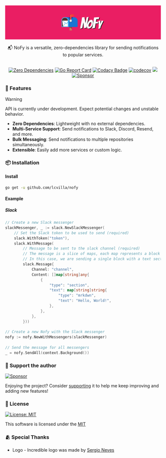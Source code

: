 <p align="center"><img src="docs/images/logo.png" alt="nofylogo logo">
</h1>
<div align="center">
📬 NoFy is a versatile, zero-dependencies library for sending notifications to popular services.
<br>
<br>

[![Zero Dependencies](https://img.shields.io/badge/Dependencies-Zero-brightgreen.svg)](https://github.com/lcvilla/nofy/blob/main/go.mod) [![Go Report Card](https://goreportcard.com/badge/github.com/lcvilla/nofy)](https://goreportcard.com/report/github.com/lcvilla/nofy) [![Codacy Badge](https://app.codacy.com/project/badge/Grade/ec1e325348344d43906561ec19471598)](https://app.codacy.com/gh/lucasvillarinho/nofy/dashboard?utm_source=gh&utm_medium=referral&utm_content=&utm_campaign=Badge_grade) [![codecov](https://codecov.io/github/lucasvillarinho/nofy/branch/main/graph/badge.svg?token=93EO1TC9DB)](https://codecov.io/github/lucasvillarinho/nofy)
<a href="https://codeclimate.com/github/lucasvillarinho/nofy/maintainability"><img src="https://api.codeclimate.com/v1/badges/957eaee7cf558abcf2d0/maintainability" /></a> [![Sponsor](https://img.shields.io/badge/Sponsor-❤-ff69b4.svg)](https://github.com/sponsors/lucasvillarinho)
</div>

### 💫 Features

> [!WARNING]
>
>API is currently under development. Expect potential changes and unstable behavior.

- **Zero Dependencies**: Lightweight with no external dependencies.
- **Multi-Service Support**: Send notifications to Slack, Discord, Resend, and more.
- **Bulk Messaging**: Send notifications to multiple repositories simultaneously.
- **Extensible**: Easily add more services or custom logic.

### 📦 Installation

#### Install

```sh
go get -u github.com/lcvilla/nofy
```

#### Example

##### Slack

```go
// Create a new Slack messenger
slackMessenger, _ := slack.NewSlackMessenger(
    // Set the Slack token to be used to send (required)
    slack.WithToken("token"),
    slack.WithMessage(
        // Message to be sent to the slack channel (required)
        // The message is a slice of maps, each map represents a block of the message
        // In this case, we are sending a single block with a text section
        slack.Message{
            Channel: "channel",
            Content: []map[string]any{
                {
                    "type": "section",
                    "text": map[string]string{
                        "type": "mrkdwn",
                        "text": "Hello, World!",
                    },
                },
            },
        }))

// Create a new Nofy with the Slack messenger
nofy := nofy.NewWithMessengers(slackMessenger)

// Send the message for all messengers
_ = nofy.SendAll(context.Background())
```

### 💛 Support the author

[![Sponsor](https://img.shields.io/badge/Sponsor-❤-ff69b4.svg)](https://github.com/sponsors/lucasvillarinho)

Enjoying the project? Consider [supporting](https://github.com/sponsors/lucasvillarinho) it to help me keep improving and adding new features!

### 📜 License

 [![License: MIT](https://img.shields.io/badge/License-MIT-green.svg)](https://github.com/lcvilla/nofy/blob/main/LICENSE)

This software is licensed under the [MIT](https://github.com/lcvilla/nofy/blob/main/LICENSE)

### 🫂 Special Thanks

- Logo - Incredible logo was made by [Sergio Neves](https://github.com/SergioLNeves)
